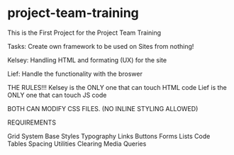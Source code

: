 # project-team-training
This is the First Project for the Project Team Training

Tasks:
Create own framework to be used on Sites from nothing!

Kelsey:
Handling HTML and formating (UX) for the site

Lief:
Handle the functionality with the broswer

THE RULES!!!
Kelsey is the ONLY one that can touch HTML code
Lief is the ONLY one that can touch JS code

BOTH CAN MODIFY CSS FILES. (NO INLINE STYLING ALLOWED)

REQUIREMENTS

Grid System
Base Styles
Typography
Links
Buttons
Forms
Lists
Code
Tables
Spacing
Utilities
Clearing
Media Queries
